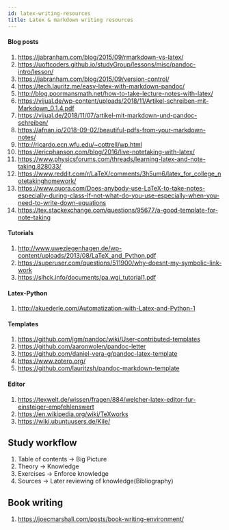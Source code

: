 ```yaml
---
id: latex-writing-resources
title: Latex & markdown writing resources
---
```


#### Blog posts

1. <https://jabranham.com/blog/2015/09/rmarkdown-vs-latex/>
2. <https://uoftcoders.github.io/studyGroup/lessons/misc/pandoc-intro/lesson/>
3. <https://jabranham.com/blog/2015/09/version-control/>
4. <https://tech.lauritz.me/easy-latex-with-markdown-pandoc/>
5. <http://blog.poormansmath.net/how-to-take-lecture-notes-with-latex/>
6. <https://vijual.de/wp-content/uploads/2018/11/Artikel-schreiben-mit-Markdown_0.1.4.pdf>
7. <https://vijual.de/2018/11/07/artikel-mit-markdown-und-pandoc-schreiben/>
8. <https://afnan.io/2018-09-02/beautiful-pdfs-from-your-markdown-notes/>
9. <http://ricardo.ecn.wfu.edu/~cottrell/wp.html>
10. <https://ericphanson.com/blog/2016/live-notetaking-with-latex/>
11. <https://www.physicsforums.com/threads/learning-latex-and-note-taking.828033/>
12. <https://www.reddit.com/r/LaTeX/comments/3h5um6/latex_for_college_notetakinghomework/>
13. <https://www.quora.com/Does-anybody-use-LaTeX-to-take-notes-especially-during-class-If-not-what-do-you-use-especially-when-you-need-to-write-down-equations>
14. <https://tex.stackexchange.com/questions/95677/a-good-template-for-note-taking>

#### Tutorials

1. <http://www.uweziegenhagen.de/wp-content/uploads/2013/08/LaTeX_and_Python.pdf>
2. <https://superuser.com/questions/511900/why-doesnt-my-symbolic-link-work>
3. <https://slhck.info/documents/pa.wgi_tutorial1.pdf>

#### Latex-Python

1. <http://akuederle.com/Automatization-with-Latex-and-Python-1>

#### Templates

1. <https://github.com/jgm/pandoc/wiki/User-contributed-templates>
2. <https://github.com/aaronwolen/pandoc-letter>
3. <https://github.com/daniel-vera-g/pandoc-latex-template>
4. <https://www.zotero.org/>
5. <https://github.com/lauritzsh/pandoc-markdown-template>

#### Editor

1. <https://texwelt.de/wissen/fragen/884/welcher-latex-editor-fur-einsteiger-empfehlenswert>
2. <https://en.wikipedia.org/wiki/TeXworks>
2. <https://wiki.ubuntuusers.de/Kile/>

## Study workflow

1. Table of contents -> Big Picture
2. Theory -> Knowledge
3. Exercises -> Enforce knowledge
4. Sources -> Later reviewing of knowledge(Bibliography)

## Book writing

1. <https://joecmarshall.com/posts/book-writing-environment/>
